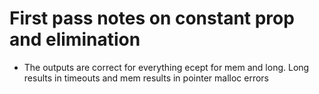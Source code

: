 # First pass notes on constant prop and elimination

- The outputs are correct for everything ecept for mem and long. Long results in timeouts and mem results in pointer malloc errors